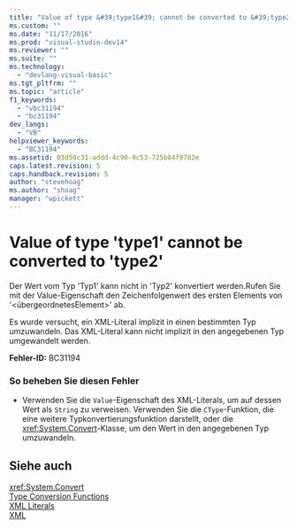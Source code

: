 ```yaml
---
title: "Value of type &#39;type1&#39; cannot be converted to &#39;type2&#39; | Microsoft Docs"
ms.custom: ""
ms.date: "11/17/2016"
ms.prod: "visual-studio-dev14"
ms.reviewer: ""
ms.suite: ""
ms.technology: 
  - "devlang-visual-basic"
ms.tgt_pltfrm: ""
ms.topic: "article"
f1_keywords: 
  - "vbc31194"
  - "bc31194"
dev_langs: 
  - "VB"
helpviewer_keywords: 
  - "BC31194"
ms.assetid: 03d50c31-addd-4c90-9c53-725b84f9782e
caps.latest.revision: 5
caps.handback.revision: 5
author: "stevehoag"
ms.author: "shoag"
manager: "wpickett"
---
```

# Value of type &#39;type1&#39; cannot be converted to &#39;type2&#39;
Der Wert vom Typ 'Typ1' kann nicht in 'Typ2' konvertiert werden.Rufen Sie mit der Value\-Eigenschaft den Zeichenfolgenwert des ersten Elements von '\<übergeordnetesElement\>' ab.  
  
 Es wurde versucht, ein XML\-Literal implizit in einen bestimmten Typ umzuwandeln.  Das XML\-Literal kann nicht implizit in den angegebenen Typ umgewandelt werden.  
  
 **Fehler\-ID:** BC31194  
  
### So beheben Sie diesen Fehler  
  
-   Verwenden Sie die `Value`\-Eigenschaft des XML\-Literals, um auf dessen Wert als `String` zu verweisen.  Verwenden Sie die `CType`\-Funktion, die eine weitere Typkonvertierungsfunktion darstellt, oder die <xref:System.Convert>\-Klasse, um den Wert in den angegebenen Typ umzuwandeln.  
  
## Siehe auch  
 <xref:System.Convert>   
 [Type Conversion Functions](../../../visual-basic/language-reference/functions/type-conversion-functions.md)   
 [XML Literals](../../../visual-basic/language-reference/xml-literals/index.md)   
 [XML](../../../visual-basic/programming-guide/language-features/xml/index.md)